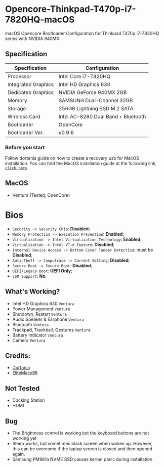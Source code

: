 # Opencore-Thinkpad-T470p-i7-7820HQ-macOS
macOS Opencore Bootloader Configuration for Thinkpad T470p i7-7820HQ series with NVIDIA 940MX

## Specification
Specification | Configuration
----------- | -----------
Processor | Intel Core i7-7820HQ
Integrated Graphics | Intel HD Graphics 630
Dedicated Graphics | NVIDIA GeForce 940MX 2GB
Memory | SAMSUNG Dual-Channel 32GB
Storage | 256GB Lightning SSD M.2 SATA
Wireless Card | Intel AC-8260 Dual Band + Bluetooth
Bootloader | OpenCore
Bootloader Ver. | v0.9.6

### Before you start
Follow dortania guide on how to create a recovery usb for MacOS installation.
You can find the MacOS installation guide at the following link, [`click here`](https://dortania.github.io/OpenCore-Install-Guide/installer-guide/winblows-install.html#downloading-macos)

## MacOS
- Ventura (Tested, OpenCore)

# Bios
- `Security -> Security Chip`: **Disabled**;
- `Memory Protection -> Execution Prevention`: **Enabled**;
- `Virtualization -> Intel Virtualization Technology`: **Enabled**;
- `Virtualization -> Intel VT-d Feature`: **Disabled**;
- `Internal Device Access -> Bottom Cover Tamper Detection`: must be **Disabled**;
- `Anti-Theft -> Computrace -> Current Setting`: **Disabled**;
- `Secure Boot -> Secure Boot`: **Disabled**;
- `UEFI/Legacy Boot`: **UEFI Only**;
- `CSM Support`: **No**.

## What's Working?
- Intel HD Graphics 630 `Ventura`
- Power Management `Ventura`
- Shutdown, Restart `Ventura`
- Audio Speaker & Earphone `Ventura`
- Bluetooth `Ventura`
- Trackpad, Trackball, Gestures `Ventura`
- Battery Indicator `Ventura`
- Camera `Ventura`

## Credits:
- [Dortania](https://dortania.github.io/OpenCore-Install-Guide/)
- [EliteMacx86](https://www.youtube.com/@EliteMacx86)

## Not Tested
- Docking Station
- HDMI

## Bug
- The Brightness control is working but the keyboard buttons are not working yet
- Sleep works, but sometimes black screen when woken up. However, this can be overcome if the laptop screen is closed and then opened again.
- Samsung PM981a NVME SSD causes kernel panic during installation.
